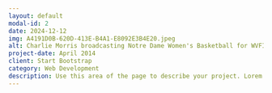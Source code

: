 ```yaml
---
layout: default
modal-id: 2
date: 2024-12-12
img: A4191D0B-620D-413E-B4A1-E8092E3B4E20.jpeg
alt: Charlie Morris broadcasting Notre Dame Women's Basketball for WVFI radio
project-date: April 2014
client: Start Bootstrap
category: Web Development
description: Use this area of the page to describe your project. Lorem ipsum dolor sit amet, consectetur adipisicing elit. Mollitia neque assumenda ipsam nihil, molestias magnam, recusandae quos quis inventore quisquam velit asperiores, vitae? Reprehenderit soluta, eos quod consequuntur itaque. Nam.
---
```

